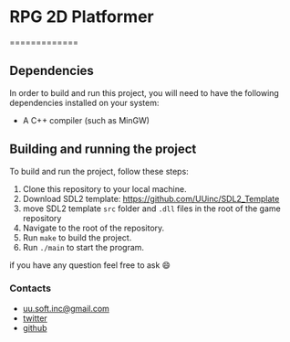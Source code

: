 # RPG 2D Platformer

=============

## Dependencies

In order to build and run this project, you will need to have the following dependencies installed on your system:

-   A C++ compiler (such as MinGW)

## Building and running the project

To build and run the project, follow these steps:

1.  Clone this repository to your local machine.
2.  Download SDL2 template: https://github.com/UUinc/SDL2_Template
3.  move SDL2 template `src` folder and `.dll` files in the root of the game repository
4.  Navigate to the root of the repository.
5.  Run `make` to build the project.
6.  Run `./main` to start the program.

if you have any question feel free to ask :smile:
### Contacts
* uu.soft.inc@gmail.com
* [twitter](https://twitter.com/yahya_lz)
* [github](https://github.com/UUinc)
